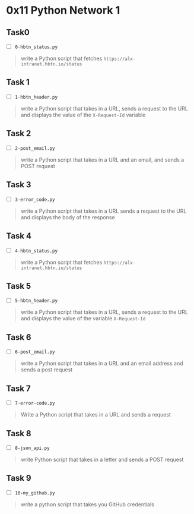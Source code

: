 # 0x11 Python Network 1

## Task0
- [ ] `0-hbtn_status.py`
> write a Python script that fetches `https://alx-intranet.hbtn.io/status`

## Task 1
- [ ] `1-hbtn_header.py`
> write a Python script that takes in a URL, sends a request to the URL
> and displays the value of the `X-Request-Id` variable

## Task 2
- [ ] `2-post_email.py`
> write a Python script that takes in a URL and an email,
> and sends a POST request

## Task 3
- [ ] `3-error_code.py`
> write a Python script that takes in a URL sends a request to the URL
> and displays the body of the response

## Task 4
- [ ] `4-hbtn_status.py`
> write a Python script that fetches `https://alx-intranet.hbtn.io/status`

## Task 5
- [ ] `5-hbtn_header.py`
> write a Python script that takes in a URL, sends a request to the URL
> and displays the value of the variable `X-Request-Id`

## Task 6
- [ ] `6-post_email.py`
> write a Python script that takes in a URL and an email address
> and sends a post request

## Task 7
- [ ] `7-error-code.py`
> Write a Python script that takes in a URL and sends a request

## Task 8
- [ ] `8-json_api.py`
> write Python script that takes in a letter and sends a POST request

## Task 9
- [ ] `10-my_github.py`
> write a python script that takes you GitHub credentials
